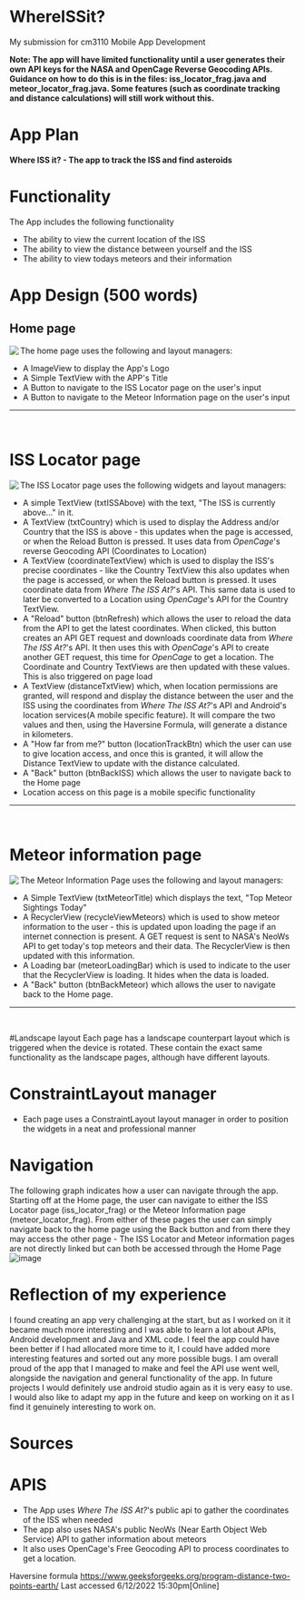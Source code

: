# WhereISSit? 
My submission for cm3110 Mobile App Development

**Note: The app will have limited functionality until a user generates their own API keys for the NASA and OpenCage Reverse Geocoding APIs. Guidance on how to do this is in the files: iss_locator_frag.java and meteor_locator_frag.java. Some features (such as coordinate tracking and distance calculations) will still work without this.**

# App Plan

**Where ISS it? - The app to track the ISS and find asteroids**

# Functionality
The App includes the following functionality
* The ability to view the current location of the ISS
* The ability to view the distance between yourself and the ISS
* The ability to view todays meteors and their information




# App Design (500 words)

## Home page

<image align="left" src="https://user-images.githubusercontent.com/73543366/205923412-a9fe51cb-d2fd-4ec0-8918-2164cc79f2b2.png"/>

The home page uses the following and layout managers:
* A ImageView to display the App's Logo
* A Simple TextView with the APP's Title
* A Button to navigate to the ISS Locator page on the user's input  
* A Button to navigate to the Meteor Information page on the user's input
---
<br clear="left">


# ISS Locator page

<image align="left" src="https://user-images.githubusercontent.com/73543366/205923407-6ff0a4cd-f466-413d-80f0-5a1891b5f92a.png"/>

The ISS Locator page uses the following widgets and layout managers:
* A simple TextView (txtISSAbove) with the text, "The ISS is currently above..." in it.
* A TextView (txtCountry) which is used to display the Address and/or Country that the ISS is above - this updates when the page is accessed, or when the Reload Button is pressed. It uses data from *OpenCage*'s reverse Geocoding API (Coordinates to Location)
* A TextView (coordinateTextView) which is used to display the ISS's precise coordinates - like the Country TextView this also updates when the page is accessed, or when the Reload button is pressed. It uses coordinate data from *Where The ISS At?*'s API. This same data is used to later be converted to a Location using *OpenCage*'s API for the Country TextView.
* A "Reload" button (btnRefresh) which allows the user to reload the data from the API to get the latest coordinates. When clicked, this button creates an API GET request and downloads coordinate data from *Where The ISS At?*'s API. It then uses this with *OpenCage*'s API to create another GET request, this time for *OpenCage* to get a location. The Coordinate and Country TextViews are then updated with these values. This is also triggered on page load
* A TextView (distanceTxtView) which, when location permissions are granted, will respond and display the distance between the user and the ISS using the coordinates from *Where The ISS At?*'s API and Android's location services(A mobile specific feature). It will compare the two values and then, using the Haversine Formula, will generate a distance in kilometers.
* A "How far from me?" button (locationTrackBtn) which the user can use to give location access, and once this is granted, it will allow the Distance TextView to update with the distance calculated.
* A "Back" button (btnBackISS) which allows the user to navigate back to the Home page
* Location access on this page is a mobile specific functionality
---
<br clear="left">

# Meteor information page

<image align="left" src="https://user-images.githubusercontent.com/73543366/205923409-f839e666-ee98-4af1-8c9f-ea5de9b53d9a.png"/>

The Meteor Information Page uses the following and layout managers:
* A Simple TextView (txtMeteorTitle) which displays the text, "Top Meteor Sightings Today"
* A RecyclerView (recycleViewMeteors) which is used to show meteor information to the user - this is updated upon loading the page if an internet connection is present. A GET request is sent to NASA's NeoWs API to get today's top meteors and their data. The RecyclerView is then updated with this information. 
* A Loading bar (meteorLoadingBar) which is used to indicate to the user that the RecyclerView is loading. It hides when the data is loaded.
* A "Back" button (btnBackMeteor) which allows the user to navigate back to the Home page.
---
<br clear="left">

#Landscape layout
Each page has a landscape counterpart layout which is triggered when the device is rotated. These contain the exact same functionality as the landscape pages, although have different layouts.

# ConstraintLayout manager
* Each page uses a ConstraintLayout layout manager in order to position the widgets in a neat and professional manner




# Navigation
The following graph indicates how a user can navigate through the app. Starting off at the Home page, the user can navigate to either the ISS Locator page (iss_locator_frag) or the Meteor Information page (meteor_locator_frag).
From either of these pages the user can simply navigate back to the home page using the Back button and from there they may access the other page - The ISS Locator and Meteor information pages are not directly linked but can both be accessed through the Home Page
![image](https://user-images.githubusercontent.com/73543366/205931686-588d8952-64fc-4721-9886-ffb8f1491f8a.png)


# Reflection of my experience
I found creating an app very challenging at the start, but as I worked on it it became much more interesting and I was able to learn a lot about APIs, Android development and Java and XML code.
I feel the app could have been better if I had allocated more time to it, I could have added more interesting features and sorted out any more possible bugs.
I am overall proud of the app that I managed to make and feel the API use went well, alongside the navigation and general functionality of the app.
In future projects I would definitely use android studio again as it is very easy to use. I would also like to adapt my app in the future and keep on working on it as I find it genuinely interesting to work on.

# Sources
# APIS
* The App uses *Where The ISS At?*'s public api to gather the coordinates of the ISS when needed 
* The app also uses NASA's public NeoWs (Near Earth Object Web Service) API to gather information about meteors
* It also uses OpenCage's Free Geocoding API to process coordinates to get a location.

Haversine formula 
https://www.geeksforgeeks.org/program-distance-two-points-earth/
Last accessed 6/12/2022 15:30pm[Online]
